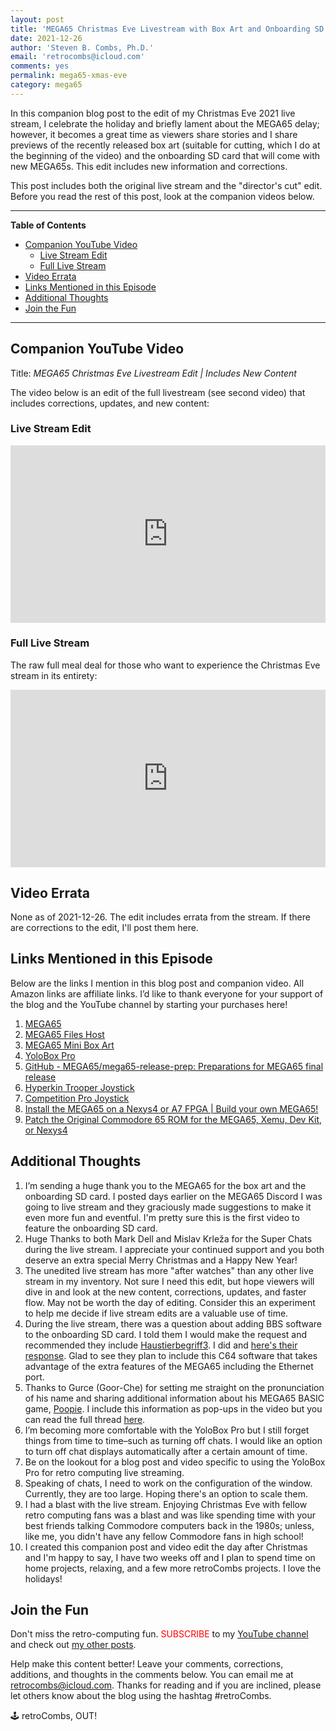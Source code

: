 ```yaml
---
layout: post
title: 'MEGA65 Christmas Eve Livestream with Box Art and Onboarding SD Card Preview'
date: 2021-12-26
author: 'Steven B. Combs, Ph.D.'
email: 'retrocombs@icloud.com'
comments: yes
permalink: mega65-xmas-eve
category: mega65
---
```


In this companion blog post to the edit of my Christmas Eve 2021 live stream, I celebrate the holiday and briefly lament about the MEGA65 delay; however, it becomes a great time as viewers share stories and I share previews of the recently released box art (suitable for cutting, which I do at the beginning of the video) and the onboarding SD card that will come with new MEGA65s. This edit includes new information and corrections.

This post includes both the original live stream and the "director's cut" edit. Before you read the rest of this post, look at the companion videos below.

----

**Table of Contents**

<!-- TOC -->

- [Companion YouTube Video](#companion-youtube-video)
  - [Live Stream Edit](#live-stream-edit)
  - [Full Live Stream](#full-live-stream)
- [Video Errata](#video-errata)
- [Links Mentioned in this Episode](#links-mentioned-in-this-episode)
- [Additional Thoughts](#additional-thoughts)
- [Join the Fun](#join-the-fun)

<!-- /TOC -->

----

## Companion YouTube Video

Title: _‌MEGA65 Christmas Eve Livestream Edit \| Includes New Content_

The video below is an edit of the full livestream (see second video) that includes corrections, updates, and new content:

### Live Stream Edit

<div style="position:relative;padding-top:56.25%;"><p><iframe src="https://www.youtube.com/embed/lFM3mJO1M30" frameborder="0" allowfullscreen="true" mozallowfullscreen="true" webkitallowfullscreen="true" style="position:absolute;top:0;left:0;width:100%;height:100%;"></iframe></p></div>

### Full Live Stream

The raw full meal deal for those who want to experience the Christmas Eve stream in its entirety:

<div style="position:relative;padding-top:56.25%;"><p><iframe src="https://www.youtube.com/embed/-O0V4CBLKfM" frameborder="0" allowfullscreen="true" mozallowfullscreen="true" webkitallowfullscreen="true" style="position:absolute;top:0;left:0;width:100%;height:100%;"></iframe></p></div>

## Video Errata

None as of 2021-12-26. The edit includes errata from the stream. If there are corrections to the edit, I'll post them here.

## Links Mentioned in this Episode

Below are the links I mention in this blog post and companion video. All Amazon links are affiliate links. I’d like to thank everyone for your support of the blog and the YouTube channel by starting your purchases here!

1. [MEGA65](https://www.mega65.org)
2. [MEGA65 Files Host](https://files.mega65.org)
2. [MEGA65 Mini Box Art](https://files.mega65.org/html/filedetail.php?id=e1dfd237-cc9f-411f-be15-dbe7c2dfd40a)
3. [YoloBox Pro](https://amzn.to/3z7FTGj)
3. [GitHub - MEGA65/mega65-release-prep: Preparations for MEGA65 final release](https://github.com/MEGA65/mega65-release-prep)
4. [Hyperkin Trooper Joystick](https://amzn.to/3yZkdw1)
5. [Competition Pro Joystick](https://ebay.us/ETPFaq)
6. [Install the MEGA65 on a Nexys4 or A7 FPGA | Build your own MEGA65!](https://www.stevencombs.com/mega65-nexys)
7. [Patch the Original Commodore 65 ROM for the MEGA65, Xemu, Dev Kit, or Nexys4](https://www.stevencombs.com/patch-c65-rom)

## Additional Thoughts

1. I’m sending a huge thank you to the MEGA65 for the box art and the onboarding SD card. I posted days earlier on the MEGA65 Discord I was going to live stream and they graciously made suggestions to make it even more fun and eventful. I'm pretty sure this is the first video to feature the onboarding SD card.
2. Huge Thanks to both Mark Dell and Mislav Krleža for the Super Chats during the live stream. I appreciate your continued support and you both deserve an extra special Merry Christmas and a Happy New Year!
3. The unedited live stream has more "after watches" than any other live stream in my inventory. Not sure I need this edit, but hope viewers will dive in and look at the new content, corrections, updates, and faster flow. May not be worth the day of editing. Consider this an experiment to help me decide if live stream edits are a valuable use of time.
4. During the live stream, there was a question about adding BBS software to the onboarding SD card. I told them I would make the request and recommended they include [Haustierbegriff3](https://github.com/MEGA65/mega65-weeip). I did and [here's their response](https://discord.com/channels/719326990221574164/897206779702824980/924826612669755412). Glad to see they plan to include this C64 software that takes advantage of the extra features of the MEGA65 including the Ethernet port.
5. Thanks to Gurce (Goor-Che) for setting me straight on the pronunciation of his name and sharing additional information about his MEGA65 BASIC game, [Poopie](https://files.mega65.org?id=1ab7bc47-37ba-428a-8a6b-de1759a6e68c). I include this information as pop-ups in the video but you can read the full thread [here](https://discord.com/channels/719326990221574164/886188425143799818/924369504648167525).
6. I’m becoming more comfortable with the YoloBox Pro but I still forget things from time to time–such as turning off chats. I would like an option to turn off chat displays automatically after a certain amount of time. 
7. Be on the lookout for a blog post and video specific to using the YoloBox Pro for retro computing live streaming.
8. Speaking of chats, I need to work on the configuration of the window. Currently, they are too large. Hoping there's an option to scale them.
9. I had a blast with the live stream. Enjoying Christmas Eve with fellow retro computing fans was a blast and was like spending time with your best friends talking Commodore computers back in the 1980s; unless, like me, you didn't have any fellow Commodore fans in high school!
10. I created this companion post and video edit the day after Christmas and I'm happy to say, I have two weeks off and I plan to spend time on home projects, relaxing, and a few more retroCombs projects. I love the holidays!

## Join the Fun

Don't miss the retro-computing fun. <font color="red">SUBSCRIBE</font> to my [YouTube channel](https://www.youtube.com/stevencombs) and check out [my other posts](https://www.stevencombs.com).

Help make this content better! Leave your comments, corrections, additions, and thoughts in the comments below. You can email me at [retrocombs@icloud.com](mailto:retrocombs@icloud.com). Thanks for reading and if you are inclined, please let others know about the blog using the hashtag #retroCombs.

🕹️ retroCombs, OUT!
